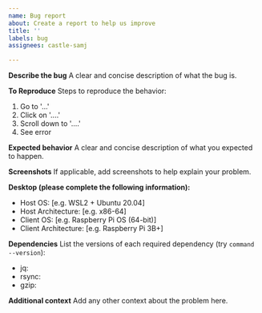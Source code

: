 ```yaml
---
name: Bug report
about: Create a report to help us improve
title: ''
labels: bug
assignees: castle-samj

---
```


**Describe the bug**
A clear and concise description of what the bug is.

**To Reproduce**
Steps to reproduce the behavior:
1. Go to '...'
2. Click on '....'
3. Scroll down to '....'
4. See error

**Expected behavior**
A clear and concise description of what you expected to happen.

**Screenshots**
If applicable, add screenshots to help explain your problem.

**Desktop (please complete the following information):**
 - Host OS: [e.g. WSL2 + Ubuntu 20.04]
 - Host Architecture: [e.g. x86-64]
 - Client OS: [e.g. Raspberry Pi OS (64-bit)]
 - Client Architecture: [e.g. Raspberry Pi 3B+]

**Dependencies**
List the versions of each required dependency (try `command --version`):
 - jq: 
 - rsync: 
 - gzip: 

**Additional context**
Add any other context about the problem here.
